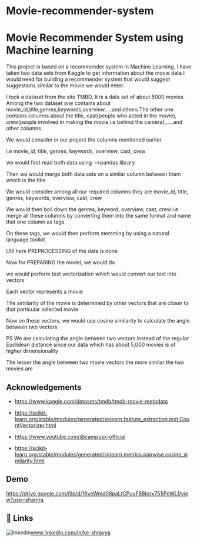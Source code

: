 # Movie-recommender-system
 
# Movie Recommender System using Machine learning

This project is based on a recommender system in Machine Learning.
I have taken two data sets from Kaggle to get information about the movie data I would need for building a recommender system that would suggest suggestions similar to the movie we would enter.

I took a dataset from the site TMBD,
It is a data set of about 5000 movies.
Among the two dataset one contains about movie_id,title,genres,keywords,overview,....and others
The other one contains columns about the title, cast(people who acted in the movie), crew(people involved in making the movie i.e behind the camera),.....and other columns

We would consider in our project the columns mentioned earlier 

i.e movie_id, title, genres, keywords, overview, cast, crew

we would first read both data using -->pandas library

Then we would merge both data sets on a similar column between them which is the title

We would consider among all our required columns they are
movie_id, title, genres, keywords, overview, cast, crew

We would then boil down the genres, keyword, overview, cast, crew 
i.e merge all these columns by converting them into the same format and name that one column as tags

On these tags, we would then perform stemming by using a natural language toolkit

Util here PREPROCESSING of the data is done 

Now for PREPARING the  model, we would do

we would perform text vectorization which would convert our text into vectors

Each vector represents a movie

The similarity of the movie is determined by other vectors that are closer to that particular selected movie

Now on these vectors, we would use cosine similarity to calculate the angle between two vectors 

PS We are calculating the angle between two vectors instead of the regular Euclidean distance since our data which has about 5,000 movies is of higher dimensionality

The lesser the angle between two movie vectors the more similar the two movies are


## Acknowledgements
 
 -  https://www.kaggle.com/datasets/tmdb/tmdb-movie-metadata

 - https://scikit-learn.org/stable/modules/generated/sklearn.feature_extraction.text.CountVectorizer.html
 - https://www.youtube.com/@campusx-official
 - https://scikit-learn.org/stable/modules/generated/sklearn.metrics.pairwise.cosine_similarity.html


## Demo


https://drive.google.com/file/d/16veWmd08paLtCPuvF88Iorx751iPeWLf/view?usp=sharing
## 🔗 Links

![linkedin](https://img.shields.io/badge/linkedin-0A66C2?style=for-the-badge&logo=linkedin&logoColor=white)www.linkedin.com/in/ke-shravya



